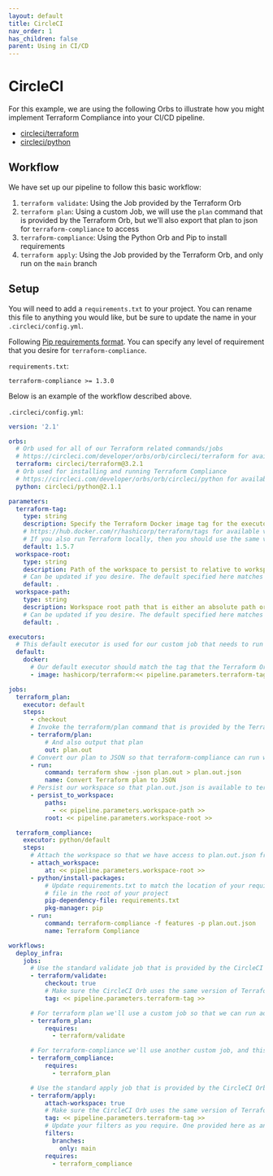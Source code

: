 ```yaml
---
layout: default
title: CircleCI
nav_order: 1
has_children: false
parent: Using in CI/CD
---
```


# CircleCI

For this example, we are using the following Orbs to illustrate how you might implement Terraform Compliance into your
CI/CD pipeline.

- [circleci/terraform](https://circleci.com/developer/orbs/orb/circleci/terraform)
- [circleci/python](https://circleci.com/developer/orbs/orb/circleci/python)

## Workflow

We have set up our pipeline to follow this basic workflow:

1. `terraform validate`: Using the Job provided by the Terraform Orb
2. `terraform plan`: Using a custom Job, we will use the `plan` command that is provided by the Terraform Orb, but we'll also export that plan to json for `terraform-compliance` to access
3. `terraform-compliance`: Using the Python Orb and Pip to install requirements
4. `terraform apply`: Using the Job provided by the Terraform Orb, and only run on the `main` branch

## Setup

You will need to add a `requirements.txt` to your project. You can rename this file to anything you would like, but
be sure to update the name in your `.circleci/config.yml`.

Following [Pip requirements format](https://pip.pypa.io/en/stable/reference/requirements-file-format/). You can specify
any level of requirement that you desire for `terraform-compliance`.

`requirements.txt`:

```
terraform-compliance >= 1.3.0
```

Below is an example of the workflow described above.

`.circleci/config.yml`:

```yaml
version: '2.1'

orbs:
  # Orb used for all of our Terraform related commands/jobs
  # https://circleci.com/developer/orbs/orb/circleci/terraform for available versions
  terraform: circleci/terraform@3.2.1
  # Orb used for installing and running Terraform Compliance
  # https://circleci.com/developer/orbs/orb/circleci/python for available versions
  python: circleci/python@2.1.1

parameters:
  terraform-tag:
    type: string
    description: Specify the Terraform Docker image tag for the executor
    # https://hub.docker.com/r/hashicorp/terraform/tags for available versions
    # If you also run Terraform locally, then you should use the same version here
    default: 1.5.7
  workspace-root:
    type: string
    description: Path of the workspace to persist to relative to workspace-root
    # Can be updated if you desire. The default specified here matches the default used by the CircleCI's Terraform Orb
    default: .
  workspace-path:
    type: string
    description: Workspace root path that is either an absolute path or a path relative to the working directory
    # Can be updated if you desire. The default specified here matches the default used by the CircleCI's Terraform Orb
    default: .

executors:
  # This default executor is used for our custom job that needs to run Terraform
  default:
    docker:
      # Our default executor should match the tag that the Terraform Orb will use
      - image: hashicorp/terraform:<< pipeline.parameters.terraform-tag >>

jobs:
  terraform_plan:
    executor: default
    steps:
      - checkout
      # Invoke the terraform/plan command that is provided by the Terraform Orb
      - terraform/plan:
          # And also output that plan
          out: plan.out
      # Convert our plan to JSON so that terraform-compliance can run without the use of Terraform
      - run:
          command: terraform show -json plan.out > plan.out.json
          name: Convert Terraform plan to JSON
      # Persist our workspace so that plan.out.json is available to terraform-compliance
      - persist_to_workspace:
          paths:
            - << pipeline.parameters.workspace-path >>
          root: << pipeline.parameters.workspace-root >>

  terraform_compliance:
    executor: python/default
    steps:
      # Attach the workspace so that we have access to plan.out.json from terraform_plan
      - attach_workspace:
          at: << pipeline.parameters.workspace-root >>
      - python/install-packages:
          # Update requirements.txt to match the location of your requirements file. This is currently referencing a
          # file in the root of your project
          pip-dependency-file: requirements.txt
          pkg-manager: pip
      - run:
          command: terraform-compliance -f features -p plan.out.json
          name: Terraform Compliance

workflows:
  deploy_infra:
    jobs:
      # Use the standard validate job that is provided by the CircleCI Orb
      - terraform/validate:
          checkout: true
          # Make sure the CircleCI Orb uses the same version of Terraform as our default executor
          tag: << pipeline.parameters.terraform-tag >>

      # For terraform plan we'll use a custom job so that we can run additional commands
      - terraform_plan:
          requires:
            - terraform/validate

      # For terraform-compliance we'll use another custom job, and this will also be using our Python executor
      - terraform_compliance:
          requires:
            - terraform_plan

      # Use the standard apply job that is provided by the CircleCI Orb
      - terraform/apply:
          attach-workspace: true
          # Make sure the CircleCI Orb uses the same version of Terraform as our default executor
          tag: << pipeline.parameters.terraform-tag >>
          # Update your filters as you require. One provided here as an example
          filters:
            branches:
              only: main
          requires:
            - terraform_compliance

```